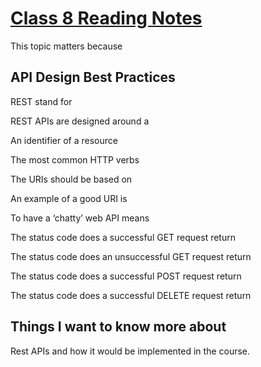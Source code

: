 # [Class 8 Reading Notes](https://github.com/snur206/reading-notes/blob/main/301/class8notes.md)

This topic matters because 

## API Design Best Practices

REST stand for

REST APIs are designed around a

An identifier of a resource

The most common HTTP verbs

The URIs should be based on

An example of a good URI is

To have a ‘chatty’ web API means

The status code does a successful GET request return

The status code does an unsuccessful GET request return

The status code does a successful POST request return

The status code does a successful DELETE request return

## Things I want to know more about

Rest APIs and how it would be implemented in the course.
